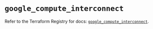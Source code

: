 # `google_compute_interconnect`

Refer to the Terraform Registry for docs: [`google_compute_interconnect`](https://registry.terraform.io/providers/hashicorp/google/6.1.0/docs/resources/compute_interconnect).
